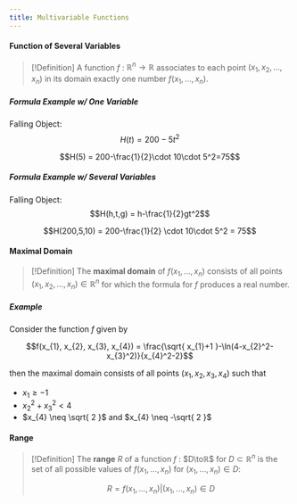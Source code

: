 ```yaml
---
title: Multivariable Functions
---
```


#### Function of Several Variables
>[!Definition]
>A function $f$ : $ℝ^n \to ℝ$ associates to each point $(x_{1}, x_{2}, \dots, x_{n})$ in its domain exactly one number $f(x_{1}, \dots, x_{n})$.

##### Formula Example w/ One Variable
Falling Object:
$$H(t) = 200-5t^2$$

$$H(5) = 200-\frac{1}{2}\cdot 10\cdot 5^2=75$$

##### Formula Example w/ Several Variables
Falling Object:
$$H(h,t,g) = h-\frac{1}{2}gt^2$$

$$H(200,5,10) = 200-\frac{1}{2} \cdot 10\cdot 5^2 = 75$$

#### Maximal Domain
>[!Definition]
>The **maximal domain** of $f(x_{1}, \dots,x_{n})$ consists of all points $(x_{1}, x_{2}, \dots, x_{n}) ∈ ℝ^n$ for which the formula for $f$ produces a real number.

##### Example
Consider the function $f$ given by

$$f(x_{1}, x_{2}, x_{3}, x_{4}) = \frac{\sqrt{ x_{1}+1 }-\ln(4-x_{2}^2-x_{3}^2)}{x_{4}^2-2}$$

then the maximal domain consists of all points $(x_{1}, x_{2}, x_{3}, x_{4})$ such that

- $x_{1} \geq -1$
- $x_{2}^2 + x_{3}^2 <4$
- $x_{4} \neq \sqrt{ 2 }$ and $x_{4} \neq -\sqrt{ 2 }$

#### Range
>[!Definition]
>The **range** $R$ of a function $f$ : $D\toℝ$ for $D ⊂ ℝ^n$ is the set of all possible values of $f(x_{1}, \dots,x_{n})$ for $(x_{1},\dots,x_{n}) ∈ D$:
>
>$$R = {f(x_{1},\dots,x_{n}) | (x_{1},\dots,x_{n}) ∈ D}$$

